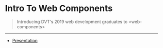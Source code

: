 # Intro To Web Components
> Introducing DVT's 2019 web development graduates to &lt;web-components>
___
- [Presentation](https://github.com/awesome-fortune/intro-to-angular-workshop/tree/master/StarterTemplate)
